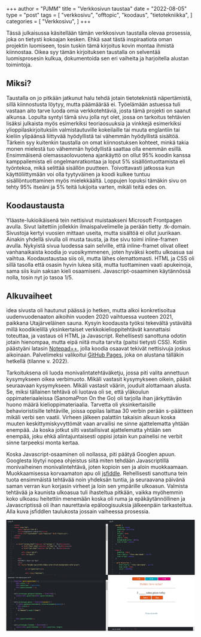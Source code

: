 +++
author = "PJMM"
title = "Verkkosivun taustaa"
date = "2022-08-05"
type = "post"
tags = [
    "verkkosivu",
    "offtopic",
    "koodaus",
    "tietotekniikka",
    ]
categories = [
    "Verkkosivu",
]
+++

Tässä julkaisussa käsitellään tämän verkkosivun taustalla olevaa prosessia, joka on tietysti kokoajan kesken. Ehkä saat tästä inspiraatiota oman projektin luomiseen, tosin tuskin tämä kirjoitus kovin montaa ihmistä kiinnostaa. Oikea syy tämän kirjoituksen taustalla on selventää luomisprosesin kulkua, dokumentoida sen eri vaiheita ja harjoitella alustan toimintoja. 

## Miksi?

Taustalla on jo pitkään jatkunut halu tehdä jotain tietoteknistä näpertämistä, sillä kiinnostusta löytyy, mutta päämäärää ei. Työelämään astuessa tuli vastaan aito tarve luoda omia verkkotehtäviä, josta tämä projekti on saanut alkunsa. Lopulta syntyi tämä sivu jolla nyt olet, jossa on tarkoitus tehtävien lisäksi julkaista myös esimerkiksi teoriaosuuksia ja vinkkejä esimerkiksi ylioppilaskirjoituksiin valmistautuville kokeilaille tai muuta englantiin tai kieliin ylipäänsä liittyvää hyödyllistä tai vähemmän hyödyllistä sisältöä. Tärkein syy kuitenkin taustalla on omat kiinnostuksen kohteet, minkä takia monen mielestä tuo vähemmän hyödyllistä saattaa olla enemmän esillä. Ensimmäisenä olemassaolovuotena ajankäyttö on ollut 95% koodin kanssa kamppailemista eli ongelmanratkontaa ja loput 5% sisällöntuottamista eli työntekoa, mikä selittää sisällön puutteen. Toivottavasti jatkossa kun käyttöliittymään voi olla tyytyväinen ja koodi kulkee tuntuu sisällöntuottaminen myös mielekkäältä. Loppujen lopuksi tämäkin sivu on tehty 95% itseäni ja 5% teitä lukijoita varten, mikäli teitä edes on. 

## Koodaustausta

Yläaste-lukioikäisenä tein nettisivut muistaakseni Microsoft Frontpagen avulla. Sivut laitettiin jollekkin ilmaispalvelimelle ja perään tietty .tk-domain. Sivustoja kertyi vuosien mittaan useita, mutta sisältöä ei ollut juurikaan. Ainakin yhdellä sivulla oli musta tausta, ja itse sivu toimi inline-framen avulla. Nykyistä sivua luodessa sain selville, että inline-framet olivat olleet vanhanaikaista koodia jo vuosikymmenen, joten hyväksi koettu ulkoasua sai vaihtua. Koodaustaustaa siis oli, mutta lähes olemattomasti. HTML ja CSS oli sillä tasolla että osasin hyvin lukea sitä, mutta tuottaminen vaati apukeinoja, sama siis kuin saksan kieli osaamiseni. Javascript-osaaminen käytännössä nolla, tosin nyt jo tasoa 1/5. 

## Alkuvaiheet

idea sivusta oli hautunut päässä jo hetken, mutta alkoi konkretisoitua uudenvuodenaaton aikoihin vuoden 2020 vaihtuessa vuoteen 2021, paikkana Utajärveläinen sauna. Kysyin koodausta työksi tekevältä ystävältä millä koodikielillä yksinkertaiset verkkokielioppitehtävät kannattaisi toteuttaa, ja vastaus oli HTML ja Javascript. Rehellisesti sanottuna odotin jotain hienompaa, mutta eipä niitä muita tarvita (paitsi tietysti CSS). Kotiin päästyäni latasin [Notepad++](https://notepad-plus-plus.org/), jolla koodia osaavat tekivät nettisivuja joskus aikoinaan. Palvelimeksi valikoitui [GitHub Pages](https://pages.github.com/), joka on alustana tälläkin hetkellä (tilanne v. 2022). 

Tarkoituksena oli luoda monivalintatehtäväketju, jossa piti valita annettuun kysymykseen oikea verbimuoto. Mikäli vastasit kysymykseen oikein, pääsit seuraavaan kysymykseen. Mikäli vastasit väärin, jouduit alottamaan alusta. Se, miksi tällainen tehtävä oli luotava oli se, että yläkoulun oppimateriaaleissa (SanomaPron On the Go) oli tarjolla ihan järkyttävän huono määrä kielioppimateriaalia. Tarvetta oli yksinkertaisille behavioristisille tehtäville, joissa oppilas laittaa 30 verbin perään s-päätteen mikäli verbi sen vaatii. Virheen jälkeen palattiin takaisin alkuun koska muuten keskittymiskyvyttömät vaan arvailisi ne sinne ajattelematta yhtään enempää. Ja koska jotkut silti vastailisivat ajattelematta yhtään sen enempää, joku ehkä alintajuntaisesti oppisi jotain kun painelisi ne verbit sinne tarpeeksi monta kertaa. 

Koska Javascript-osaaminen oli nollassa, piti päätyä Googlen apuun. Googlesta löytyi nopea ohjeistus siitä miten tehdään Javascriptillä monivaiheinen monivalintehtävä, joten kopioin sen ja aloin muokkaamaan. Muokkaamisessa korvaamaton apu oli [jsfiddle](https://jsfiddle.net/). Rehellisesti sanottuna tein tuota ensimmäistä tehtävää noin yhdeksän tuntia, ja seuraavana päivänä saman verran kun korjasin virheet ja loin sen ympärille ulkoasun. Valmista tehtävää ja kaunista ulkoasua tuli ihasteltua pitkään, vaikka myöhemmin koko ulkoasu heitettiin menemään koska oli ruma ja epäkäytännöllinen ja Javascriptissä oli ihan naurettavia epäloogisuuksia jälkeenpäin tarkasteltua. Alla kuva jsfiddlen taulukosta jossain vaiheessa prosessia.

![Kuvakaappaus jsfiddlestä](/img/taustat/ensimmainen_tehtava.jpg)
